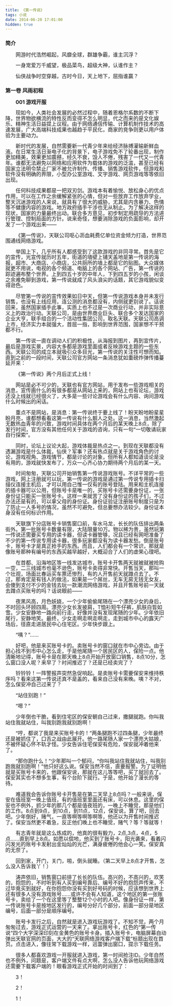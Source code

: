 ```yaml
---
title: 《第一传说》
tags: 小说
date: 2014-06-20 17:01:00
hidden: true
---
```




<style>
h1 {
    font-size: 32px;
}
div, p {
    line-height: 1.1;
}
p {
    text-indent: 2em;
    font-size: 16px;
}
body.mobile p {
    font-size: 30px;
}
</style>

### 简介

网游时代浩然崛起，风靡全球，群雄争霸，谁主沉浮？

一身宠爱万千威望，极品菜鸟，超级大神，认谁作主？

仙侠战争时空穿越，古时今日，天上地下，屈指谁赢？

### 第一卷 风雨初程

**001 游戏开服**

现如今，人类社会发展的必然过程中，随着恩格尔系数的不断下降，世界物欲横流的特性反而变得不怎么明显，代之而来的是文化娱乐、精神生活日益提上议程。由于网络通信传输、计算机制作技术的高速发展，广大高端科技成果也越趋于平民化，商家的竞争则更以用户体验为主要动力。

新时代的发展，自然需要新一代青少年来给经济脉搏灌输新鲜血液。在日常生活日渐电子化的背景下，电子游戏免不了轮番出现，制作更加精美，效果更加震撼，经久不衰，毁人不倦，残害了一代又一代青年。谁都无法避免以网络和应用软件为载体的游戏的泛滥，甚至已经有国家立法明令禁止厂家不被允许制作、传播、销售游戏软件，但游戏和软件没有明确的界限，小型办公室游戏、文字游戏、网页游戏等等依旧出现。

任何科技成果都是一把双刃剑。游戏本有着愉悦、放松身心的优点作用，可以在工作之余缓解紧张的心情，但对一些放弃工作放弃学业，整天沉迷游戏的人来说，就具有了很大的威胁，尤其是内含暴力、色情等不健康内容的游戏。地方政府插手干涉也无从制止。为了解决这样的现状，国家的力量最终出动。联合多方意见，初步制定用疏导的方法进行管理、控制局面的方针。说来奇怪，想要消除游戏的负面影响，却开发了一个游戏出来——

《第一传说》，天联公司呕心沥血耗费亿单位资金倾力打造，世界范围通线网络游戏。

举国上下，几乎所有人都感受到了这款游戏的非同寻常。首先是它的宣传，光宣传就历时五年，街道的墙壁上铺天盖地是第一传说的海报，超市、大商店、小商店，公共厕所的墙上都是它的贴图。大众媒体就更不用说，电视的各个频道、电脑上的各个网站、广告，第一传说的踪迹遍布整个世界。上到四五十岁的中年人，下到四五岁的小孩，闲谈之余难免聊到游戏，第一传说就成了风头浪尖的话题，其它游戏貌似变得逊色。

尽管第一传说的宣传效果如日中天，但第一传说游戏本身并未发行销售，也没有上线应用，连公测的消息都没有，内侧就更别说了。话说回来，虽然国家插手此事，实质上也不过是一次商业行动，并非实际意义上的政治行动。天联公司，是由世界商业巨头、联合多个发达国家的企业大亨，联手组合的一个活动性集团公司，取名天联。天联公司高调上市，经济实力本就强大，首屈一指，影响到世界范围，国家想不干预都不行。

第一传说一直在调动人们的积极性，从海报到图片，再到宣传片，最后是游戏实景，内容大多都是游戏里面或者反映游戏主题的一些东西。天联公司的成立本就吸引众多目光，第一传说的关注性可想而知。直到之前的一段时间，天联公司官方网站一条消息犹如重磅炸弹传播蔓延开来：

《第一传说》两个月后正式上线！

网站是必不可少的，天联也有官方网站，用于发布一些游戏相关的消息，宣传画什么的有很多都是从网站上来的，网站上也有论坛，游戏还没上线就已经很火了，大多是一些讨论游戏会有什么内容、询问游戏什么时候出的闲话。

重点不是网站，是消息：第一传说终于要上线了！盼天盼地盼星星盼月亮，谁都想看看这第一传说有什么靓人之处。这一消息，当然激起无数热血青年的兴致，游戏时间具体在两个月后的某天晚上8点，除了发行时间，官方没有其他任何关于游戏的咨询，只有一句“一切敬请玩家自行探索”。

同时，论坛上议论大起，游戏体裁是热点之一。到现在天联都没有透漏游戏是什么体裁，仙侠？军事？还有热点就是关于游戏角色的讨论，游戏视角、游戏情节，都是讨论的对象，但所有人都知道谈论是没有用的，游戏就快发布了，万众一心齐心协力期待两个月后的某一天。

时间匆匆，天联公司开始销售第一传说游戏账号。不详平常的一些游戏，网上注册就可以玩，第一传说的游戏是通过第一传说专用插卡扫描仪连接主机后，才可以用自己惟一仅有的账号登陆。用来和主机连接的插卡器可以公用，但账号卡是唯一的，买账号卡还需要身份证，一张身份证只能买一张账号卡。这样一来就苦了没有身份证的孩子们，不过办法还是有的，可以拿父母的身份证。身份证验证注册账号制度只是为了防止一人多号的情况，虽然不可避免，但总要想办法较少。身份证本身没有任何标识作用。

天联旗下分店账号卡销售窗口前，车水马龙，长长的队伍排出两条街外。第一批账号卡数量有限，大陆限量10万。物以稀为贵，虽然玩第一传说还需要买专用的读卡器，但读卡器管够，况且已经有网吧准备了不少的第一传说专用读卡器，很多玩家都没有为读卡器发愁。倒是账号卡，账号卡才是真正抢手的东西。而且，人们都会有一个常识，那就是像账号那种有编号的东西买越早越好，大概迎合了人们的虚荣心理吧。

在首都、沿海地区等一线发达城市，账号卡开售两天就被就被抢购一空，二三线城市也毫不逊色，账号卡卖得非常快。开售当天，那叫一个壮观，场面比春运买车票还惨烈，有的人开售前天就蹲点去了。不过，那肯定是有钱人的做法，如果是一个屌丝，无车无房无钱无女友，会傻到支付不少的金钱去玩一款潮流网络游戏，并且开售账号前一天就去蹲点买账号的吗？话说眼前——

夜黑风高，月色妖娆，一个少年偷偷尾随在一个漂亮少女的身后，不时回头环顾四周。漂亮少女长发披肩，T恤衫短牛仔裤，肌肤白晢如雪。少女安静地一路向前行走，好像并没有发现尾随的少年。少年依旧尾行，安静地笑。最终，少女走啊走啊走啊走，走到城市中心的露天广场后，径直走进居民中心住宅区。少年快步跟上。

“咦？”……

好吧，他是来买账号卡的。卖账号卡的窗口就在市中心旁边。由于担心找不到市中心怎么走，于是他尾随一个居民区的人，保险一点。他清晰地记得，账号卡是在那天晚上8点开始开放窗口销售，8点10分，怎么窗口没人呢？来早了？时间推迟了？还是已经卖完了？

铃铃铃！一阵警报声突然急促响起。是卖账号卡需要保安来维持秩序吗？看来这第一传说还真不是盖的，看来自己没有来晚。咦？不对，怎么保安冲自己过来了？

“站住别跑！”

“嗯？”

少年倒也干脆，看到住宅区的保安朝自己过来，撒腿就跑。你叫我站住我就站住，叫我别跑我就别跑啊！

“哼，都说了我是来买账号卡的！”两条腿跑不过四条腿，少年最终还是被抓住了，口舌之战由此展开。他一路尾随人家一个漂亮大姑娘，不被怀疑心怀不轨才怪。少女告诉住宅保安有危险，保安就冲着他来了。

“那你跑什么！”少年那叫一个郁闷，“你叫我站住我就站住，叫我别跑我就别跑啊！”他只好这么说。保安当然不信，直要报警。为了证明他就是买账号卡来的，他跟保安说，那就在这儿等等吧，买了就回去了。保安其实也不想多生事，有个台阶下就行。于是，他开始了漫长的等待。

难道我会告诉你账号卡开售是在第二天早上8点吗？一般来说，保安在值班室一晚上值班，有的值班室里面还有床，可以休息。这里的保安也不例外，抓少年的那几个都是值夜班的，一晚上不睡觉，那是他们的工作。8点到9点，到10点，到11点，12点，保安说，算了吧，回去吧。少年倒好，赌气，一直等啊等啊等啊等，他还以为开售时间推迟了。保安当然更不着急，反正他们晚上也不睡觉，赌气？等？等就等！

有志青年就是这么炼成的，他真的很有毅力，2点,3点，4点，5点……直到早上8点。如愿以偿地，他买到了账号卡，阳光袭来，看着闪闪发光的账号卡发射出金灿灿的光芒，满身疲倦的他会心一笑。保安真的无奈了。

回到家，开门，关门，啪，倒头就睡。（第二天早上8点才开售，怎么没人告诉我丫！）

涛声依旧，销售窗口前排了长长的队伍。高兴的，不高兴的，欢笑的，抱怨的，不时听到有人买到编号靠后、编号不好的抱怨声传来，不过毕竟买到就好，在你抱怨你没有买到好号码的时候，应该想到世界上还有很多人没有游戏账号……或许不会有人知道，这个地区的第一张账号卡，卖给了一个在这里等了整整12个小时的人吧。像身份证一样，第一传说账号卡是按地区发行的，编号分好几个部分，前面一部分是地区编号，后面一部分是顺序编号。

账号卡发行之后，自然就是进入游戏玩游戏了。不知不觉，两个月匆匆过去，游戏正式运营的一天来了。拿出账号卡，红色的“第一传说”四个大字深深印刻在金黄色的账号卡身。插入账号卡，电脑屏幕自动弹出天联官网的页面，大大的“天联网络游戏客户端下载”标题出现在首页。点击进入，像往常下载游戏一样，迅雷弹出窗口，提示下载任务。

很多人都喜欢游戏一开服就进入游戏，第一时间抢注ID。少年自然也不例外，问题是，客户端文件有点大啊，怎么没人告诉他玩网络游戏还需要下载客户端的！眼看游戏正式开始的时间到了：

3！

2！

1！